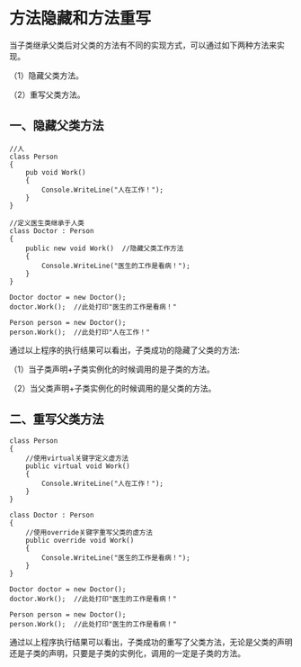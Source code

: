 # 方法隐藏和方法重写

当子类继承父类后对父类的方法有不同的实现方式，可以通过如下两种方法来实现。

（1）隐藏父类方法。

（2）重写父类方法。

## 一、隐藏父类方法

```
//人
class Person   
{
	pub void Work()
	{ 
		Console.WriteLine("人在工作！");
	}
}
```

```
//定义医生类继承于人类
class Doctor : Person		
{
    public new void Work()	//隐藏父类工作方法
    {
        Console.WriteLine("医生的工作是看病！");
    }
}
```

```
Doctor doctor = new Doctor();
doctor.Work();	//此处打印"医生的工作是看病！"

Person person = new Doctor();
person.Work();	//此处打印"人在工作！"
```

通过以上程序的执行结果可以看出，子类成功的隐藏了父类的方法:

（1）当子类声明+子类实例化的时候调用的是子类的方法。

（2）当父类声明+子类实例化的时候调用的是父类的方法。

## 二、重写父类方法

```
class Person
{
	//使用virtual关键字定义虚方法
    public virtual void Work()
    {
        Console.WriteLine("人在工作！");
    }
}
```

```
class Doctor : Person
{
	//使用override关键字重写父类的虚方法
    public override void Work()
    {
        Console.WriteLine("医生的工作是看病！");
    }
}
```

```
Doctor doctor = new Doctor();
doctor.Work();	//此处打印"医生的工作是看病！"

Person person = new Doctor();
person.Work();	//此处打印"医生的工作是看病！"
```

通过以上程序执行结果可以看出，子类成功的重写了父类方法，无论是父类的声明还是子类的声明，只要是子类的实例化，调用的一定是子类的方法。

